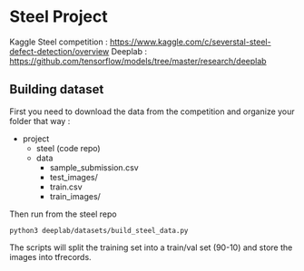 # Steel Project
Kaggle Steel competition : https://www.kaggle.com/c/severstal-steel-defect-detection/overview
Deeplab : https://github.com/tensorflow/models/tree/master/research/deeplab


## Building dataset

First you need to download the data from the competition and organize your folder that way :  
* project  
  * steel (code repo)  
  * data  
    * sample_submission.csv  
    * test_images/  
    * train.csv  
    * train_images/  
  
Then run from the steel repo
```
python3 deeplab/datasets/build_steel_data.py
```   
The scripts will split the training set into a train/val set (90-10) and store the images into tfrecords.
